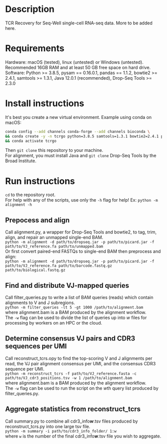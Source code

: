 # Description

TCR Recovery for Seq-Well single-cell RNA-seq data. More to be added here.  

# Requirements

Hardware: macOS (tested), linux (untested) or Windows (untested). Recommended 16GB RAM and at least 50 GB free space on hard drive.  
Software: Python >= 3.8.5, pysam == 0.16.0.1, pandas == 1.1.2, bowtie2 >= 2.4.1, samtools >= 1.3.1, Java 12.0.1 (recommended), Drop-Seq Tools >= 2.3.0  

# Install instructions

It's best you create a new virtual environment. Example using conda on macOS:  
```bash
conda config --add channels conda-forge --add channels bioconda \
&& conda create -y -n tcrgo python=3.8.5 samtools=1.3.1 bowtie2=2.4.1 pysam=0.16.0.1 pandas=1.1.2 \
&& conda activate tcrgo
```
Then `git clone` this repository to your machine.  
For alignment, you must install Java and `git clone` Drop-Seq Tools by the Broad Institute.  

# Run instructions

`cd` to the repository root.  
For help with any of the scripts, use only the `-h` flag for help! Ex: `python -m alignment -h`  
  
## Prepocess and align  
Call alignment.py, a wrapper for Drop-Seq Tools and bowtie2, to tag, trim, align, and repair an unmapped single-end BAM.  
`python -m alignment -d path/to/dropseq.jar -p path/to/picard.jar -f path/to/VJ_reference.fa path/to/unmapped.bam`  
Or first convert paired-end FASTQs to single-end BAM then preprocess and align:  
`python -m alignment -d path/to/dropseq.jar -p path/to/picard.jar -f path/to/VJ_reference.fa path/to/barcode.fastq.gz path/to/biological.fastq.gz`  
 
## Find and distribute VJ-mapped queries
Call filter_queries.py to write a list of BAM queries (reads) which contain alignments to V and J subregions.  
`python -m filter_queries -lt 5 -gt 1000 /path/to/alignment.bam`  
where alignment.bam is a BAM produced by the alignment workflow.  
The `-w` flag can be used to divide the list of queries up into *w* files for processing by workers on an HPC or the cloud.  
  
## Determine consensus VJ pairs and CDR3 sequences per UMI
Call reconstruct_tcrs.opy to find the top-scoring V and J alignments per read, the VJ pair alignment consensus per UMI, and the consensus CDR3 sequence per UMI.  
`python -m reconstruct_tcrs -f path/to/VJ_reference.fasta -c path/to/VJ_cdr3_positions.tsv -w 1 /path/to/alignment.bam`  
where alignment.bam is a BAM produced by the alignment workflow.  
The `-w` flag can be used to run the script on the *w*th query list produced by filter_queries.py.  
  
## Aggregate statistics from reconstruct_tcrs
Call summary.py to combine all cdr3_info***w***.tsv files produced by reconstruct_tcrs.py into one large tsv file.  
`python -m summary -i path/to/cdr3_info_folder/ 1:w`  
where `w` is the number of the final cdr3_info***w***.tsv file you wish to aggregate.  



